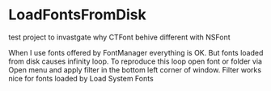 # LoadFontsFromDisk
test project to invastgate why CTFont behive different with NSFont

When I use fonts offered by FontManager everything is OK. But fonts loaded from disk causes infinity loop.
To reproduce this loop open font or folder via Open menu and apply filter in the bottom left corner of window.
Filter works nice for fonts loaded by Load System Fonts
